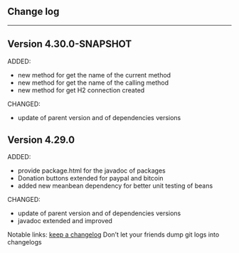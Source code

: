 ## Change log
----------------------

Version 4.30.0-SNAPSHOT
-------------

ADDED:
 
- new method for get the name of the current method
- new method for get the name of the calling method
- new method for get H2 connection created

CHANGED:

- update of parent version and of dependencies versions

Version 4.29.0
-------------

ADDED:
 
- provide package.html for the javadoc of packages
- Donation buttons extended for paypal and bitcoin
- added new meanbean dependency for better unit testing of beans

CHANGED:

- update of parent version and of dependencies versions
- javadoc extended and improved

Notable links:
[keep a changelog](http://keepachangelog.com/en/1.0.0/) Don’t let your friends dump git logs into changelogs
